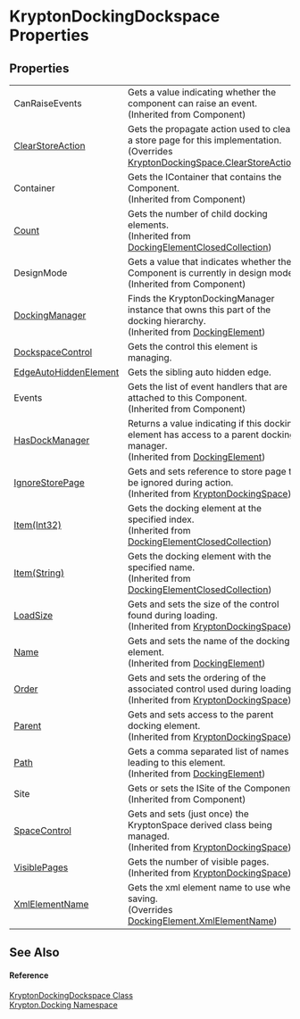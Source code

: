 # KryptonDockingDockspace Properties




## Properties
<table>
<tr>
<td>CanRaiseEvents</td>
<td>Gets a value indicating whether the component can raise an event.<br />(Inherited from Component)</td></tr>
<tr>
<td><a href="e504dc91-8159-1c8b-83b9-85895ac4ba83.md">ClearStoreAction</a></td>
<td>Gets the propagate action used to clear a store page for this implementation.<br />(Overrides <a href="9f91a00c-09cb-8e5f-36f4-e19277ddc91f.md">KryptonDockingSpace.ClearStoreAction</a>)</td></tr>
<tr>
<td>Container</td>
<td>Gets the IContainer that contains the Component.<br />(Inherited from Component)</td></tr>
<tr>
<td><a href="5850d012-df97-8ed5-743f-41d96c51a744.md">Count</a></td>
<td>Gets the number of child docking elements.<br />(Inherited from <a href="b45217df-c31e-9df9-dd90-e39ac4e0ee6c.md">DockingElementClosedCollection</a>)</td></tr>
<tr>
<td>DesignMode</td>
<td>Gets a value that indicates whether the Component is currently in design mode.<br />(Inherited from Component)</td></tr>
<tr>
<td><a href="4103a35d-0a11-3332-7876-cbf267591820.md">DockingManager</a></td>
<td>Finds the KryptonDockingManager instance that owns this part of the docking hierarchy.<br />(Inherited from <a href="c7e1effe-a990-657a-ec94-d84a8ce57b9a.md">DockingElement</a>)</td></tr>
<tr>
<td><a href="b095bfaa-dc14-0661-e9c3-1f5680b804b6.md">DockspaceControl</a></td>
<td>Gets the control this element is managing.</td></tr>
<tr>
<td><a href="6c78a0c5-033b-106b-92fe-a32cb997efde.md">EdgeAutoHiddenElement</a></td>
<td>Gets the sibling auto hidden edge.</td></tr>
<tr>
<td>Events</td>
<td>Gets the list of event handlers that are attached to this Component.<br />(Inherited from Component)</td></tr>
<tr>
<td><a href="134969b5-adb5-ae31-fd5d-3857d707dd69.md">HasDockManager</a></td>
<td>Returns a value indicating if this docking element has access to a parent docking manager.<br />(Inherited from <a href="c7e1effe-a990-657a-ec94-d84a8ce57b9a.md">DockingElement</a>)</td></tr>
<tr>
<td><a href="3c3743f4-5be6-ff7d-7c1d-f78dea7f2f1d.md">IgnoreStorePage</a></td>
<td>Gets and sets reference to store page to be ignored during action.<br />(Inherited from <a href="a03eb701-6ecf-04c7-7767-c6018d100410.md">KryptonDockingSpace</a>)</td></tr>
<tr>
<td><a href="b1535e0e-fc53-5d2a-82df-33d4735f589f.md">Item(Int32)</a></td>
<td>Gets the docking element at the specified index.<br />(Inherited from <a href="b45217df-c31e-9df9-dd90-e39ac4e0ee6c.md">DockingElementClosedCollection</a>)</td></tr>
<tr>
<td><a href="561ac521-f59c-8633-422c-ccf7a56d7f17.md">Item(String)</a></td>
<td>Gets the docking element with the specified name.<br />(Inherited from <a href="b45217df-c31e-9df9-dd90-e39ac4e0ee6c.md">DockingElementClosedCollection</a>)</td></tr>
<tr>
<td><a href="cef9ff09-bd53-ea0b-2102-c8aa92800ec6.md">LoadSize</a></td>
<td>Gets and sets the size of the control found during loading.<br />(Inherited from <a href="a03eb701-6ecf-04c7-7767-c6018d100410.md">KryptonDockingSpace</a>)</td></tr>
<tr>
<td><a href="7e403b60-f665-e029-09d0-7f4cebed546f.md">Name</a></td>
<td>Gets and sets the name of the docking element.<br />(Inherited from <a href="c7e1effe-a990-657a-ec94-d84a8ce57b9a.md">DockingElement</a>)</td></tr>
<tr>
<td><a href="c16eced2-d03d-0566-0b4f-ac7033d32421.md">Order</a></td>
<td>Gets and sets the ordering of the associated control used during loading.<br />(Inherited from <a href="a03eb701-6ecf-04c7-7767-c6018d100410.md">KryptonDockingSpace</a>)</td></tr>
<tr>
<td><a href="69562c54-ebda-9996-eabf-2bf67751fadf.md">Parent</a></td>
<td>Gets and sets access to the parent docking element.<br />(Inherited from <a href="a03eb701-6ecf-04c7-7767-c6018d100410.md">KryptonDockingSpace</a>)</td></tr>
<tr>
<td><a href="1f4c9804-d0b7-aa40-25a4-273a21777e74.md">Path</a></td>
<td>Gets a comma separated list of names leading to this element.<br />(Inherited from <a href="c7e1effe-a990-657a-ec94-d84a8ce57b9a.md">DockingElement</a>)</td></tr>
<tr>
<td>Site</td>
<td>Gets or sets the ISite of the Component.<br />(Inherited from Component)</td></tr>
<tr>
<td><a href="cde771d8-115b-490a-e662-c085bc6d8ff9.md">SpaceControl</a></td>
<td>Gets and sets (just once) the KryptonSpace derived class being managed.<br />(Inherited from <a href="a03eb701-6ecf-04c7-7767-c6018d100410.md">KryptonDockingSpace</a>)</td></tr>
<tr>
<td><a href="1c67f455-3d6e-869c-6c66-bb9e1f3c8199.md">VisiblePages</a></td>
<td>Gets the number of visible pages.<br />(Inherited from <a href="a03eb701-6ecf-04c7-7767-c6018d100410.md">KryptonDockingSpace</a>)</td></tr>
<tr>
<td><a href="75c3a617-4fe1-0754-2092-8b64b2864d0f.md">XmlElementName</a></td>
<td>Gets the xml element name to use when saving.<br />(Overrides <a href="78438ffd-fede-0761-9460-0ada392f6836.md">DockingElement.XmlElementName</a>)</td></tr>
</table>

## See Also


#### Reference
<a href="a16209d6-1fd7-84cf-e1f0-e08aca0d626c.md">KryptonDockingDockspace Class</a>  
<a href="98399376-cf41-9454-4b4d-4fab2ca20bc7.md">Krypton.Docking Namespace</a>  
